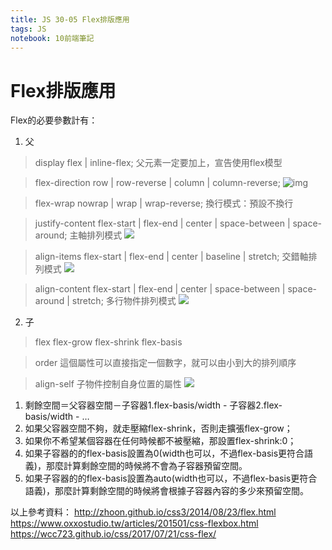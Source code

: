 ```yaml
---
title: JS 30-05 Flex排版應用
tags: JS
notebook: 10前端筆記
---
```


# Flex排版應用
Flex的必要參數計有：
1. 父


>display
flex | inline-flex;
父元素一定要加上，宣告使用flex模型

>flex-direction
row | row-reverse | column | column-reverse;
>![img](https://firebasestorage.googleapis.com/v0/b/casper-de5d5.appspot.com/o/images%2Fblog%2Fflex-direction.png?alt=media&token=d0870c9f-3829-4b35-badc-35fa80b64873)

>flex-wrap
nowrap | wrap | wrap-reverse;
換行模式：預設不換行

>justify-content
flex-start | flex-end | center | space-between | space-around;
主軸排列模式
>![](https://firebasestorage.googleapis.com/v0/b/casper-de5d5.appspot.com/o/images%2Fblog%2Fjustify-content.png?alt=media&token=4d03f04e-6357-44d9-b571-c21bc5f03cc1)

>align-items
flex-start | flex-end | center | baseline | stretch;
交錯軸排列模式
>![](https://firebasestorage.googleapis.com/v0/b/casper-de5d5.appspot.com/o/images%2Fblog%2Falign-items.png?alt=media&token=8cba0693-c9bc-4bcd-8d92-0055efa1a83c)

>align-content
flex-start | flex-end | center | space-between | space-around | stretch;
多行物件排列模式
>![](https://firebasestorage.googleapis.com/v0/b/casper-de5d5.appspot.com/o/images%2Fblog%2Falign-content.png?alt=media&token=6f30e2fd-f839-4ae7-87e3-1bf4702ddfb4)

2. 子

>flex
flex-grow
flex-shrink
flex-basis

>order
這個屬性可以直接指定一個數字，就可以由小到大的排列順序

>align-self
子物件控制自身位置的屬性
>![](https://firebasestorage.googleapis.com/v0/b/casper-de5d5.appspot.com/o/images%2Fblog%2Falign-items.png?alt=media&token=8cba0693-c9bc-4bcd-8d92-0055efa1a83c)

1. 剩餘空間＝父容器空間－子容器1.flex-basis/width - 子容器2.flex-basis/width - …
2. 如果父容器空間不夠，就走壓縮flex-shrink，否則走擴張flex-grow；
3. 如果你不希望某個容器在任何時候都不被壓縮，那設置flex-shrink:0；
4. 如果子容器的的flex-basis設置為0(width也可以，不過flex-basis更符合語義)，那麼計算剩餘空間的時候將不會為子容器預留空間。
5. 如果子容器的的flex-basis設置為auto(width也可以，不過flex-basis更符合語義)，那麼計算剩餘空間的時候將會根據子容器內容的多少來預留空間。


以上參考資料：
http://zhoon.github.io/css3/2014/08/23/flex.html
https://www.oxxostudio.tw/articles/201501/css-flexbox.html
https://wcc723.github.io/css/2017/07/21/css-flex/